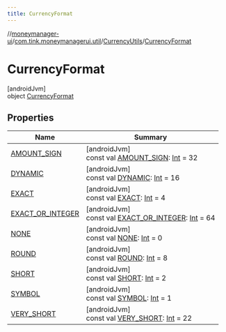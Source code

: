 ```yaml
---
title: CurrencyFormat
---
```

//[moneymanager-ui](../../../../index.html)/[com.tink.moneymanagerui.util](../../index.html)/[CurrencyUtils](../index.html)/[CurrencyFormat](index.html)



# CurrencyFormat



[androidJvm]\
object [CurrencyFormat](index.html)



## Properties


| Name | Summary |
|---|---|
| [AMOUNT_SIGN](-a-m-o-u-n-t_-s-i-g-n.html) | [androidJvm]<br>const val [AMOUNT_SIGN](-a-m-o-u-n-t_-s-i-g-n.html): [Int](https://kotlinlang.org/api/latest/jvm/stdlib/kotlin/-int/index.html) = 32 |
| [DYNAMIC](-d-y-n-a-m-i-c.html) | [androidJvm]<br>const val [DYNAMIC](-d-y-n-a-m-i-c.html): [Int](https://kotlinlang.org/api/latest/jvm/stdlib/kotlin/-int/index.html) = 16 |
| [EXACT](-e-x-a-c-t.html) | [androidJvm]<br>const val [EXACT](-e-x-a-c-t.html): [Int](https://kotlinlang.org/api/latest/jvm/stdlib/kotlin/-int/index.html) = 4 |
| [EXACT_OR_INTEGER](-e-x-a-c-t_-o-r_-i-n-t-e-g-e-r.html) | [androidJvm]<br>const val [EXACT_OR_INTEGER](-e-x-a-c-t_-o-r_-i-n-t-e-g-e-r.html): [Int](https://kotlinlang.org/api/latest/jvm/stdlib/kotlin/-int/index.html) = 64 |
| [NONE](-n-o-n-e.html) | [androidJvm]<br>const val [NONE](-n-o-n-e.html): [Int](https://kotlinlang.org/api/latest/jvm/stdlib/kotlin/-int/index.html) = 0 |
| [ROUND](-r-o-u-n-d.html) | [androidJvm]<br>const val [ROUND](-r-o-u-n-d.html): [Int](https://kotlinlang.org/api/latest/jvm/stdlib/kotlin/-int/index.html) = 8 |
| [SHORT](-s-h-o-r-t.html) | [androidJvm]<br>const val [SHORT](-s-h-o-r-t.html): [Int](https://kotlinlang.org/api/latest/jvm/stdlib/kotlin/-int/index.html) = 2 |
| [SYMBOL](-s-y-m-b-o-l.html) | [androidJvm]<br>const val [SYMBOL](-s-y-m-b-o-l.html): [Int](https://kotlinlang.org/api/latest/jvm/stdlib/kotlin/-int/index.html) = 1 |
| [VERY_SHORT](-v-e-r-y_-s-h-o-r-t.html) | [androidJvm]<br>const val [VERY_SHORT](-v-e-r-y_-s-h-o-r-t.html): [Int](https://kotlinlang.org/api/latest/jvm/stdlib/kotlin/-int/index.html) = 22 |

